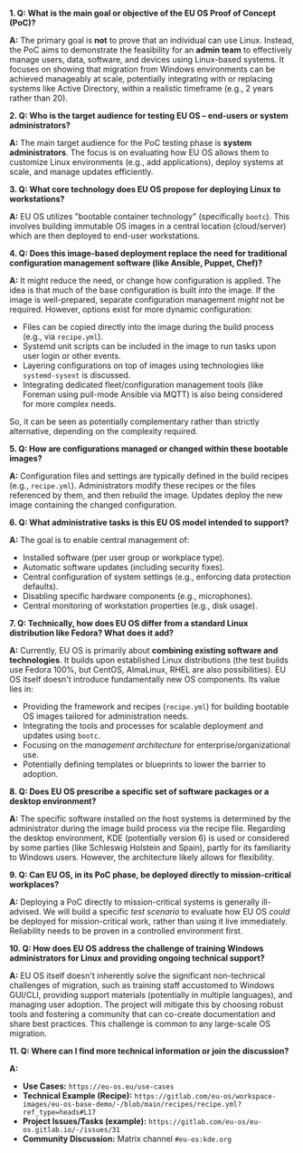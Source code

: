 
**1. Q: What is the main goal or objective of the EU OS Proof of Concept (PoC)?**

**A:** The primary goal is **not** to prove that an individual can use Linux. Instead, the PoC aims to demonstrate the feasibility for an **admin team** to effectively manage users, data, software, and devices using Linux-based systems. It focuses on showing that migration from Windows environments can be achieved manageably at scale, potentially integrating with or replacing systems like Active Directory, within a realistic timeframe (e.g., 2 years rather than 20).

**2. Q: Who is the target audience for testing EU OS – end-users or system administrators?**

**A:** The main target audience for the PoC testing phase is **system administrators**. The focus is on evaluating how EU OS allows them to customize Linux environments (e.g., add applications), deploy systems at scale, and manage updates efficiently.

**3. Q: What core technology does EU OS propose for deploying Linux to workstations?**

**A:** EU OS utilizes "bootable container technology" (specifically `bootc`). This involves building immutable OS images in a central location (cloud/server) which are then deployed to end-user workstations.

**4. Q: Does this image-based deployment replace the need for traditional configuration management software (like Ansible, Puppet, Chef)?**

**A:** It might reduce the need, or change how configuration is applied. The idea is that much of the base configuration is built *into* the image. If the image is well-prepared, separate configuration management *might* not be required. However, options exist for more dynamic configuration:

*   Files can be copied directly into the image during the build process (e.g., via `recipe.yml`).
*   Systemd unit scripts can be included in the image to run tasks upon user login or other events.
*   Layering configurations on top of images using technologies like `systemd-sysext` is discussed.
*   Integrating dedicated fleet/configuration management tools (like Foreman using pull-mode Ansible via MQTT) is also being considered for more complex needs.

So, it can be seen as potentially complementary rather than strictly alternative, depending on the complexity required.

**5. Q: How are configurations managed or changed within these bootable images?**

**A:** Configuration files and settings are typically defined in the build recipes (e.g., `recipe.yml`). Administrators modify these recipes or the files referenced by them, and then rebuild the image. Updates deploy the new image containing the changed configuration.

**6. Q: What administrative tasks is this EU OS model intended to support?**

**A:** The goal is to enable central management of:
*   Installed software (per user group or workplace type).
*   Automatic software updates (including security fixes).
*   Central configuration of system settings (e.g., enforcing data protection defaults).
*   Disabling specific hardware components (e.g., microphones).
*   Central monitoring of workstation properties (e.g., disk usage).

**7. Q: Technically, how does EU OS differ from a standard Linux distribution like Fedora? What does it add?**

**A:** Currently, EU OS is primarily about **combining existing software and technologies**. It builds upon established Linux distributions (the test builds use Fedora 100%, but CentOS, AlmaLinux, RHEL are also possibilities). EU OS itself doesn't introduce fundamentally new OS components. Its value lies in:
*   Providing the framework and recipes (`recipe.yml`) for building bootable OS images tailored for administration needs.
*   Integrating the tools and processes for scalable deployment and updates using `bootc`.
*   Focusing on the *management architecture* for enterprise/organizational use.
*   Potentially defining templates or blueprints to lower the barrier to adoption.

**8. Q: Does EU OS prescribe a specific set of software packages or a desktop environment?**

**A:** The specific software installed on the host systems is determined by the administrator during the image build process via the recipe file. Regarding the desktop environment, KDE (potentially version 6) is used or considered by some parties (like Schleswig Holstein and Spain), partly for its familiarity to Windows users. However, the architecture likely allows for flexibility.

**9. Q: Can EU OS, in its PoC phase, be deployed directly to mission-critical workplaces?**

**A:** Deploying a PoC directly to mission-critical systems is generally ill-advised. We will build a specific *test scenario* to evaluate how EU OS *could* be deployed for mission-critical work, rather than using it live immediately. Reliability needs to be proven in a controlled environment first.

**10. Q: How does EU OS address the challenge of training Windows administrators for Linux and providing ongoing technical support?**

**A:** EU OS itself doesn't inherently solve the significant non-technical challenges of migration, such as training staff accustomed to Windows GUI/CLI, providing support materials (potentially in multiple languages), and managing user adoption. The project will mitigate this by choosing robust tools and fostering a community that can co-create documentation and share best practices. This challenge is common to any large-scale OS migration.

**11. Q: Where can I find more technical information or join the discussion?**

**A:**
*   **Use Cases:** `https://eu-os.eu/use-cases`
*   **Technical Example (Recipe):** `https://gitlab.com/eu-os/workspace-images/eu-os-base-demo/-/blob/main/recipes/recipe.yml?ref_type=heads#L17`
*   **Project Issues/Tasks (example):** `https://gitlab.com/eu-os/eu-os.gitlab.io/-/issues/31`
*   **Community Discussion:** Matrix channel `#eu-os:kde.org`
